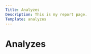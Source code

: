 ```yaml
---
Title: Analyzes
Description: This is my report page.
Template: analyzes
---
```


Analyzes
==========================
